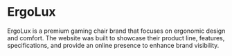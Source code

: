# ErgoLux
ErgoLux is a premium gaming chair brand that focuses on ergonomic design and comfort.  The website was built to showcase their product line, features, specifications, and provide an online presence to enhance brand visibility.
